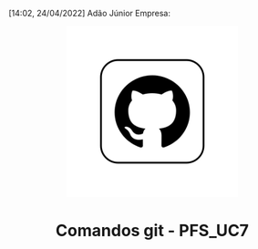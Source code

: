 [14:02, 24/04/2022] Adão Júnior Empresa: <div align="center"> 
  <img src="readme/github_animation.gif" width="300">
  <h1> Comandos git - PFS_UC7 </h1>
</div>


